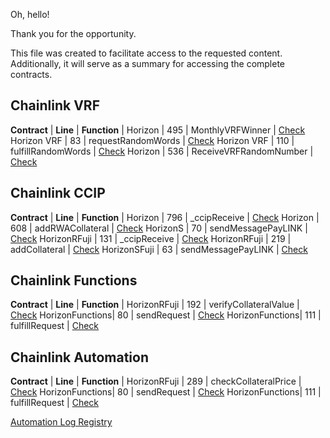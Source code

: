 Oh, hello!

Thank you for the opportunity.

This file was created to facilitate access to the requested content. Additionally, it will serve as a summary for accessing the complete contracts.

## Chainlink VRF
  **Contract**  | **Line** |     **Function**       |
Horizon         |   495    | MonthlyVRFWinner       | [Check]()
Horizon VRF     |   83     | requestRandomWords     | [Check]()
Horizon VRF     |   110    | fulfillRandomWords     | [Check]()
Horizon         |   536    | ReceiveVRFRandomNumber | [Check]()

## Chainlink CCIP
  **Contract**  | **Line** |     **Function**       |
Horizon         |   796    |      _ccipReceive      | [Check]()
Horizon         |   608    |    addRWACollateral    | [Check]()
HorizonS        |   70     |   sendMessagePayLINK   | [Check]()
HorizonRFuji    |   131    |      _ccipReceive      | [Check]()
HorizonRFuji    |   219    |    addCollateral       | [Check]()
HorizonSFuji    |   63     |   sendMessagePayLINK   | [Check]()

## Chainlink Functions
  **Contract**  | **Line** |     **Function**       |
HorizonRFuji    |   192    |  verifyCollateralValue | [Check]()
HorizonFunctions|   80     |       sendRequest      | [Check]()
HorizonFunctions|   111    |      fulfillRequest    | [Check]()

## Chainlink Automation
  **Contract**  | **Line** |     **Function**       |
HorizonRFuji    |   289    |  checkCollateralPrice  | [Check]()
HorizonFunctions|   80     |       sendRequest      | [Check]()
HorizonFunctions|   111    |      fulfillRequest    | [Check]()

[Automation Log Registry](Automation-RG.pdf)